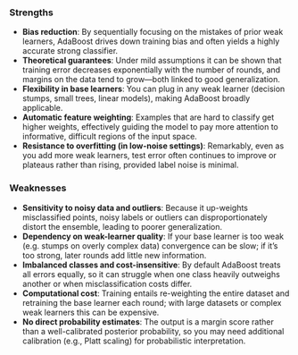 ### Strengths

- **Bias reduction**: By sequentially focusing on the mistakes of prior weak learners, AdaBoost drives down training bias and often yields a highly accurate strong classifier.
- **Theoretical guarantees**: Under mild assumptions it can be shown that training error decreases exponentially with the number of rounds, and margins on the data tend to grow—both linked to good generalization.
- **Flexibility in base learners**: You can plug in any weak learner (decision stumps, small trees, linear models), making AdaBoost broadly applicable.
- **Automatic feature weighting**: Examples that are hard to classify get higher weights, effectively guiding the model to pay more attention to informative, difficult regions of the input space.
- **Resistance to overfitting (in low-noise settings)**: Remarkably, even as you add more weak learners, test error often continues to improve or plateaus rather than rising, provided label noise is minimal.

### Weaknesses

- **Sensitivity to noisy data and outliers**: Because it up-weights misclassified points, noisy labels or outliers can disproportionately distort the ensemble, leading to poorer generalization.
- **Dependency on weak-learner quality**: If your base learner is too weak (e.g. stumps on overly complex data) convergence can be slow; if it’s too strong, later rounds add little new information.
- **Imbalanced classes and cost-insensitive**: By default AdaBoost treats all errors equally, so it can struggle when one class heavily outweighs another or when misclassification costs differ.
- **Computational cost**: Training entails re-weighting the entire dataset and retraining the base learner each round; with large datasets or complex weak learners this can be expensive.
- **No direct probability estimates**: The output is a margin score rather than a well-calibrated posterior probability, so you may need additional calibration (e.g., Platt scaling) for probabilistic interpretation.